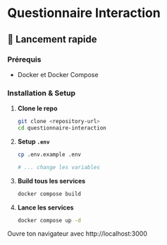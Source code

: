 # Questionnaire Interaction

## 🚀 Lancement rapide

### Prérequis
- Docker et Docker Compose

### Installation & Setup

1. **Clone le repo**

   ```bash
   git clone <repository-url>
   cd questionnaire-interaction
   ```

2. **Setup `.env`**
   
   ```bash
   cp .env.example .env

   # ... change les variables
   ```

3. **Build tous les services**

   ```bash
   docker compose build
   ```

4. **Lance les services**

   ```bash
   docker compose up -d
   ```

Ouvre ton navigateur avec http://localhost:3000

